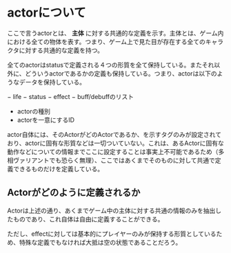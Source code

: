 # actorについて #
ここで言うactorとは、 **主体** に対する共通的な定義を示す。主体とは、ゲーム内における全ての物体を表す。つまり、ゲーム上で見た目が存在する全てのキャラクタに対する共通的な定義を持つ。

全てのactorはstatusで定義される４つの形質を全て保持している。またそれ以外に、どういうactorであるかの定義も保持している。つまり、actorは以下のようなデータを保持している。

− life
− status
− effect
− buff/debuffのリスト
- actorの種別
- actorを一意にするID

actor自体には、そのActorがどのActorであるか、を示すタグのみが設定されており、actorに固有な形質などは一切ついていない。これは、あるActorに固有な動作などについての情報までここに設定することは事実上不可能であるため（多相ヴァリアントでも恐らく無理）、ここではあくまでそのものに対して共通で定義できるものだけを定義している。

## Actorがどのように定義されるか ##
Actorは上述の通り、あくまでゲーム中の主体に対する共通の情報のみを抽出したものであり、これ自体は自由に定義することができる。

ただし、effectに対しては基本的にプレイヤーのみが保持する形質としているため、特殊な定義でもなければ大抵は空の状態であることだろう。

